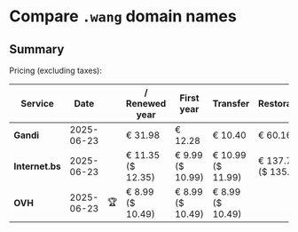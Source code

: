 # Compare `.wang` domain names

## Summary

Pricing (excluding taxes):

| Service | Date |  | / Renewed year | First year | Transfer | Restoration |
|--|--|--|--|--|--|--|
| **Gandi** | 2025-06-23 |  | € 31.98 | € 12.28 | € 10.40 | € 60.16 |
| **Internet.bs** | 2025-06-23 |  | € 11.35<br>($ 12.35) | € 9.99<br>($ 10.99) | € 10.99<br>($ 11.99) | € 137.79<br>($ 135.89) |
| **OVH** | 2025-06-23 | 🏆 | € 8.99<br>($ 10.49) | € 8.99<br>($ 10.49) | € 8.99<br>($ 10.49) |  |
